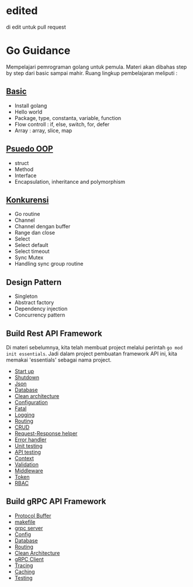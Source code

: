 # edited
 di edit untuk pull request
# Go Guidance

Mempelajari pemrograman golang untuk pemula. Materi akan dibahas step by step dari basic sampai mahir. Ruang lingkup pembelajaran meliputi :

## [Basic](golang-fundamental/basic.md)

* Install golang
* Hello world
* Package, type, constanta, variable, function
* Flow controll : if, else, switch, for, defer
* Array : array, slice, map

## [Psuedo OOP](golang-fundamental/pseudo_oop.md)

* struct
* Method
* Interface
* Encapsulation, inheritance and polymorphism

## [Konkurensi](golang-fundamental/konkurensi.md)

* Go routine
* Channel
* Channel dengan buffer
* Range dan close
* Select
* Select default
* Select timeout
* Sync Mutex
* Handling sync group routine

## Design Pattern

* Singleton
* Abstract factory
* Dependency injection
* Concurrency pattern

## Build Rest API Framework

Di materi sebelumnya, kita telah membuat project melalui perintah `go mod init essentials`. Jadi dalam project pembuatan framework API ini, kita memakai 'essentials' sebagai nama project.

* [Start up](build-rest-api-framework/start-up.md)
* [Shutdown](build-rest-api-framework/shutdown.md)
* [Json](build-rest-api-framework/json.md)
* [Database](build-rest-api-framework/database.md)
* [Clean architecture](build-rest-api-framework/clean-architecture.md)
* [Configuration](build-rest-api-framework/configuration.md)
* [Fatal](build-rest-api-framework/fatal.md)
* [Logging](build-rest-api-framework/logging.md)
* [Routing](build-rest-api-framework/routing.md)
* [CRUD](build-rest-api-framework/crud.md)
* [Request-Response helper](build-rest-api-framework/request-response-helper.md)
* [Error handler](build-rest-api-framework/error-handler.md)
* [Unit testing](build-rest-api-framework/unit-testing.md)
* [API testing](build-rest-api-framework/api-testing.md)
* [Context](build-rest-api-framework/context.md)
* [Validation](build-rest-api-framework/validation.md)
* [Middleware](build-rest-api-framework/middleware.md)
* [Token](build-rest-api-framework/token.md)
* [RBAC](build-rest-api-framework/rbac.md)

## Build gRPC API Framework

* [Protocol Buffer](grpc-framework/grpc-protobuf.md)
* [makefile](grpc-framework/makefile.md)
* [grpc server](grpc-framework/grpc-server.md)
* [Config](grpc-framework/grpc-config.md)
* [Database](grpc-framework/grpc-database.md)
* [Routing](grpc-framework/grpc-routing.md)
* [Clean Architecture](grpc-framework/grpc-clean-architecture.md)
* [gRPC Client](grpc-framework/grpc-client.md)
* [Tracing](grpc-framework/grpc-tracing.md)
* [Caching](grpc-framework/grpc-caching.md)
* [Testing](grpc-framework/grpc-testing.md)

